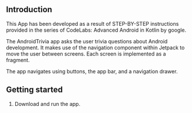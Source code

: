Introduction
------------

This App has been developed as a result of STEP-BY-STEP instructions provided in
the series of CodeLabs: Advanced Android in Kotlin by google.

The AndroidTrivia app asks the user trivia questions about Android development.
It makes use of the navigation component within Jetpack to move the user between
screens. Each screen is implemented as a fragment.

The app navigates using buttons, the app bar, and a navigation drawer. 

Getting started
---------------

1. Download and run the app.
